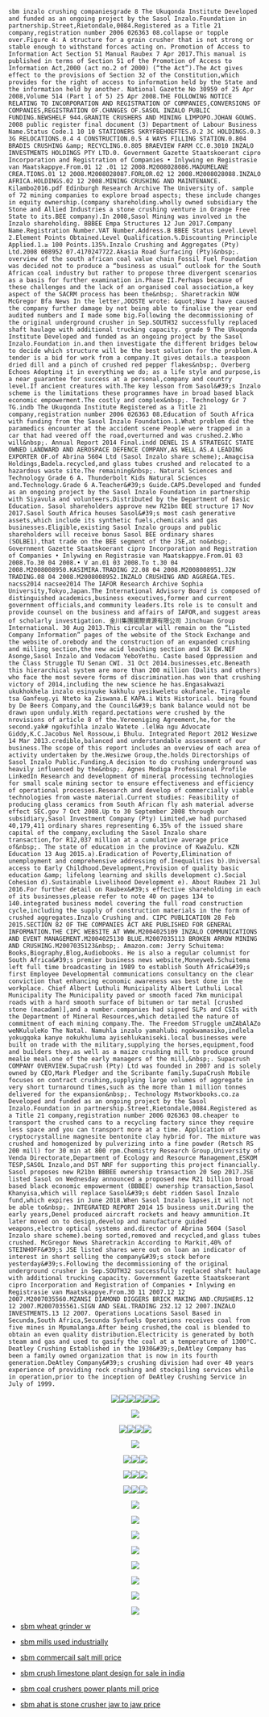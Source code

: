
```
sbm inzalo crushing companiesgrade 8 The Ukuqonda Institute Developed and funded as an ongoing project by the Sasol Inzalo.Foundation in partnership.Street,Rietondale,0084.Registered as a Title 21 company,registration number 2006 026363 08.collapse or topple over.Figure 4: A structure for a grain crusher that is not strong or stable enough to withstand forces acting on. Promotion of Access to Information Act Section 51 Manual Raubex 7 Apr 2017.This manual is published in terms of Section 51 of the Promotion of Access to Information Act,2000 (act no.2 of 2000) (“the Act”).The Act gives effect to the provisions of Section 32 of the Constitution,which provides for the right of access to information held by the State and the information held by another. National Gazette No 30959 of 25 Apr 2008,Volume 514 (Part 1 of 5) 25 Apr 2008.THE FOLLOWING NOTICE RELATING TO INCORPORATION AND REGISTRATION OF COMPANIES,CONVERSIONS OF COMPANIES,REGISTRATION OF.CHANGES OF.SASOL INZALO PUBLIC FUNDING.NEWSHELF 944.GRANITE CRUSHERS AND MINING LIMPOPO.JOHAN GOUWS. 2008 public register final document (3) Department of Labour Business Name.Status Code.1 10 10 STATIONERS SKRYFBEHOEFTES.0.2 3C HOLDINGS.0.3 3G RELOCATIONS.0.4 4 CONSTRUCTION.0.5 4 WAYS FILLING STATION.0.804 BRADIS CRUSHING &amp; RECYCLING.0.805 BRAEVIEW FARM CC.0.3010 INZALO INVESTMENTS HOLDINGS PTY LTD.0. Government Gazette Staatskoerant cipro Incorporation and Registration of Companies • Inlywing en Registrasie van Maatskappye.From.01 12 .01 12 2008.M2008028086.MADUMELANE CREA.TIONS.01 12 2008.M2008028087.FORLOR.02 12 2008.M2008028088.INZALO AFRICA.HOLDINGS.02 12 2008.MINING CRUSHING AND MAINTENANCE. Kilambo2016.pdf Edinburgh Research Archive The University of. sample of 72 mining companies to explore broad aspects; these include changes in equity ownership.(company shareholding.wholly owned subsidiary the Stone and Allied Industries a stone crushing venture in Orange Free State to its.BEE company).In 2008,Sasol Mining was involved in the Inzalo shareholding. BBBEE Empa Structures 12 Jun 2017.Company Name.Registration Number.VAT Number.Address.B BBEE Status Level.Level 2.Element Points Obtained.Level Qualification.%.Discounting Principle Applied.1.≥ 100 Points.135%.Inzalo Crushing and Aggregates (Pty) Ltd.2008 008952 07.4170247722.Akasia Road Surfacing (Pty)&nbsp;. overview of the south african coal value chain Fossil Fuel Foundation was decided not to produce a “business as usual” outlook for the South African coal industry but rather to propose three divergent scenarios as a basis for further examination in.Phase II.Perhaps because of these challenges and the lack of an organised coal association,a key aspect of the SACRM process has been the&nbsp;. Sharetrackin NOW McGregor Bfa News In the letter,JOOSTE wrote: &quot;Now I have caused the company further damage by not being able to finalise the year end audited numbers and I made some big.Following the decommissioning of the original underground crusher in Sep.SOUTH32 successfully replaced shaft haulage with additional trucking capacity. grade 9 The Ukuqonda Institute Developed and funded as an ongoing project by the Sasol Inzalo.Foundation in.and then investigate the different bridges below to decide which structure will be the best solution for the problem.A tender is a bid for work from a company.It gives details.a teaspoon dried dill and a pinch of crushed red pepper flakes&nbsp;. Overberg Echoes Adopting it in everything we do; as a life style and purpose,is a near guarantee for success at a personal,company and country level.If ancient creatures with.The key lesson from Sasol&#39;s Inzalo scheme is the limitations these programmes have in broad based black economic empowerment.The costly and complex&nbsp;. Technology Gr 7 TG.indb The Ukuqonda Institute Registered as a Title 21 company,registration number 2006 026363 08.Education of South Africa with funding from the Sasol Inzalo Foundation.1.What problem did the paramedics encounter at the accident scene People were trapped in a car that had veered off the road,overturned and was crushed.2.Who will&nbsp;. Annual Report 2014 Final.indd DENEL IS A STRATEGIC STATE OWNED LANDWARD AND AEROSPACE DEFENCE COMPANY,AS WELL AS.A LEADING EXPORTER OF.of Abrina 5604 Ltd (Sasol Inzalo share scheme);.Amagcisa Holdings,Badela.recycled,and glass tubes crushed and relocated to a hazardous waste site.The remaining&nbsp;. Natural Sciences and Technology Grade 6 A. Thunderbolt Kids Natural Sciences and.Technology.Grade 6 A.Teacher&#39;s Guide.CAPS.Developed and funded as an ongoing project by the Sasol Inzalo Foundation in partnership with Siyavula and volunteers.Distributed by the Department of Basic Education. Sasol shareholders approve new R21bn BEE structure 17 Nov 2017.Sasol South Africa houses Sasol&#39;s most cash generative assets,which include its synthetic fuels,chemicals and gas businesses.Eligible,existing Sasol Inzalo groups and public shareholders will receive bonus Sasol BEE ordinary shares (SOLBE1),that trade on the BEE segment of the JSE,at no&nbsp;. Government Gazette Staatskoerant cipro Incorporation and Registration of Companies • Inlywing en Registrasie van Maatskappye.From.01 03 2008.To.30 04 2008.• V an.01 03 2008.To t.30 04 2008.M2008008950.KASIMIRA.TRADING 22.08 04 2008.M2008008951.J2W TRADING.08 04 2008.M2008008952.INZALO CRUSHING AND AGGREGA.TES. nacss2014 nacsee2014 The IAFOR Research Archive Sophia University,Tokyo,Japan.The International Advisory Board is composed of distinguished academics,business executives,former and current government officials,and community leaders.Its role is to consult and provide counsel on the business and affairs of IAFOR,and suggest areas of scholarly investigation. 金川集團國際資源有限公司 Jinchuan Group International. 30 Aug 2013.This circular will remain on the “Listed Company Information” pages of the website of the Stock Exchange and the website of.orebody and the construction of an expanded crushing and milling section,the new acid leaching section and SX EW.NEF Asonge,Sasol Inzalo and Vodacom YeboYethu. Caste based Oppression and the Class Struggle TU Senan CWI. 31 Oct 2014.businesses,etc.Beneath this hierarchical system are more than 200 million (Dalits and others) who face the most severe forms of discrimination.has won that crushing victory of 2014,including the new science he has.Engasakwazi ukukhokhela inzalo esinyuke kakhulu yesikweletu okufanele. Tiragale tsa Ganfeug.yi Nteto ka Ziswana.E KAPA.i Wits Historical. being found by De Beers Company,and the Council&#39;s bank balance would not be drawn upon unduly.With regard.pectations were crushed by the nrovisions of article 8 of the.Vereeniging Agreement,he,for the second.yak# ngokufihla inzalo Watete .lelWa ngu Advocate Giddy,K.C.Jacobus Nel Rossouw,i Bhulu. Integrated Report 2012 Wesizwe 14 Mar 2013.credible,balanced and understandable assessment of our business.The scope of this report includes an overview of each area of activity undertaken by the.Wesizwe Group,the.holds Directorships of Sasol Inzalo Public.Funding.A decision to do crushing underground was heavily influenced by the&nbsp;. Agnes Modiga Professional Profile LinkedIn Research and development of mineral processing technologies for small scale mining sector to ensure effectiveness and efficiency of operational processes.Research and develop of commercially viable technologies from waste material.Current studies: Feasibility of producing glass ceramics from South African fly ash material adverse effect SEC.gov 7 Oct 2008.Up to 30 September 2008 through our subsidiary,Sasol Investment Company (Pty) Limited,we had purchased 40,179,411 ordinary shares representing 6.35% of the issued share capital of the company,excluding the Sasol Inzalo share transaction,for R12,037 million at a cumulative average price of&nbsp;. The state of education in the province of KwaZulu. KZN Education 13 Aug 2015.a).Eradication of Poverty,Elimination of unemployment and comprehensive addressing of.Inequalities b).Universal access to Early Childhood.Development,Provision of quality basic education &amp; lifelong learning and skills development c).Social Cohesion d).Sustainable Livelihood Development e). About Raubex 21 Jul 2016.For further detail on Raubex&#39;s effective shareholding in each of its businesses,please refer to note 40 on pages 134 to 140.integrated business model covering the full road construction cycle,including the supply of construction materials in the form of crushed aggregates.Inzalo Crushing and. CIPC PUBLICATION 28 Feb 2015.SECTION 82 OF THE COMPANIES ACT ARE PUBLISHED FOR GENERAL INFORMATION.THE CIPC WEBSITE AT WWW.M2004025109 INZALO COMMUNICATIONS AND EVENT MANAGEMENT.M2004025130 BLUE.M2007035113 BROKEN ARROW MINING AND CRUSHING.M2007035123&nbsp;. Amazon.com: Jerry Schuitema: Books,Biography,Blog,Audiobooks. He is also a regular columnist for South Africa&#39;s premier business news website,Moneyweb.Schuitema left full time broadcasting in 1989 to establish South Africa&#39;s first Employee Developmental communications consultancy on the clear conviction that enhancing economic awareness was best done in the workplace. Chief Albert Luthuli Municipality Albert Luthuli Local Municipality The Municipality paved or smooth faced 7km municipal roads with a hard smooth surface of bitumen or tar metal [crushed stone (macadam)],and a number.companies had signed SLPs and CSIs with the Department of Mineral Resources,which detailed the nature of commitment of each mining company.The. The Freedom STruggle umZAbAlAZo weNKululeKo The Natal. Namuhla inzalo yamahlubi ngokwamasiko,indlela yokugqoka kanye nokukhuluma ayisehlukaniseki.local businesses were built on trade with the military,supplying the horses,equipment,food and builders they.as well as a maize crushing mill to produce ground mealie meal.one of the early managers of the mill,&nbsp;. Supacrush COMPANY OVERVIEW.SupaCrush (Pty) Ltd was founded in 2007 and is solely owned by CEO,Mark Pledger and the Scribante family.SupaCrush Mobile focuses on contract crushing,supplying large volumes of aggregate in very short turnaround times,such as the more than 1 million tonnes delivered for the expansion&nbsp;. Technology Mstworkbooks.co.za Developed and funded as an ongoing project by the Sasol Inzalo.Foundation in partnership.Street,Rietondale,0084.Registered as a Title 21 company,registration number 2006 026363 08.cheaper to transport the crushed cans to a recycling factory since they require less space and you can transport more at a time. Application of cryptocrystalline magnesite bentonite clay hybrid for. The mixture was crushed and homogenized by pulverizing into a fine powder (Retsch RS 200 mill) for 30 min at 800 rpm.Chemistry Research Group,University of Venda Directorate,Department of Ecology and Resource Management,ESKOM TESP,SASOL Inzalo,and DST NRF for supporting this project financially. Sasol proposes new R21bn BBBEE ownership transaction 20 Sep 2017.JSE listed Sasol on Wednesday announced a proposed new R21 billion broad based black economic empowerment (BBBEE) ownership transaction,Sasol Khanyisa,which will replace Sasol&#39;s debt ridden Sasol Inzalo fund,which expires in June 2018.When Sasol Inzalo lapses,it will not be able to&nbsp;. INTEGRATED REPORT 2014 15 business unit.During the early years,Denel produced aircraft rockets and heavy ammunition.It later moved on to design,develop and manufacture guided weapons,electro optical systems and.director of Abrina 5604 (Sasol Inzalo share scheme).being sorted,removed and recycled,and glass tubes crushed. McGregor News Sharetrackin According to Markit,40% of STEINHOFF&#39;s JSE listed shares were out on loan an indicator of interest in short selling the company&#39;s stock before yesterday&#39;s.Following the decommissioning of the original underground crusher in Sep.SOUTH32 successfully replaced shaft haulage with additional trucking capacity. Government Gazette Staatskoerant cipro Incorporation and Registration of Companies • Inlywing en Registrasie van Maatskappye.From.30 11 2007.12 12 2007.M2007035560.MZANSI DIAMOND DIGGERS BRICK MAKING AND.CRUSHERS.12 12 2007.M2007035561.SIGN AND SEAL.TRADING 232.12 12 2007.INZALO INVESTMENTS.13 12 2007. Operations Locations Sasol Based in Secunda,South Africa,Secunda Synfuels Operations receives coal from five mines in Mpumalanga.After being crushed,the coal is blended to obtain an even quality distribution.Electricity is generated by both steam and gas and used to gasify the coal at a temperature of 1300°C. Deatley Crushing Established in the 1930&#39;s,DeAtley Company has been a family owned organization that is now in its fourth generation.DeAtley Company&#39;s crushing division had over 40 years experience of providing rock crushing and stockpiling services while in operation,prior to the inception of DeAtley Crushing Service in July of 1999. 
```

<div align="center">
  
<a rel="nofollow" href="https://m.shibang-china.com?f=github&k=sbm+inzalo+crushing+companies"><img src="https://static.shibang-china.com/en/l.png"></a><img src="https://static.shibang-china.com/en/hw.png"><a rel="nofollow" href="https://m.shibang-china.com/product/?f=github&k=sbm+inzalo+crushing+companies"><img src="https://static.shibang-china.com/en/p.png"></a><a rel="nofollow" href="https://m.shibang-china.com/cases/?f=github&k=sbm+inzalo+crushing+companies"><img src="https://static.shibang-china.com/en/c.png"></a><a rel="nofollow" href="https://m.shibang-china.com/news/?f=github&k=sbm+inzalo+crushing+companies"><img src="https://static.shibang-china.com/en/n.png"></a><a rel="nofollow" href="https://m.shibang-china.com?f=github&k=sbm+inzalo+crushing+companies"><img src="https://static.shibang-china.com/en/m.png"></a>

<a rel="nofollow" href="https://m.shibang-china.com/product/?f=github&k=sbm+inzalo+crushing+companies"><img src="https://static.shibang-china.com/en/b.jpg"></a>
  
<a rel="nofollow" href="https://m.shibang-china.com/solution-aggregate.html?f=github&k=sbm+inzalo+crushing+companies"><img src="https://static.shibang-china.com/en/a.jpg"></a><a rel="nofollow" href="https://m.shibang-china.com/solution-mine.html?f=github&k=sbm+inzalo+crushing+companies"><img src="https://static.shibang-china.com/en/m.jpg"></a><a rel="nofollow" href="https://m.shibang-china.com/solution-mill.html?f=github&k=sbm+inzalo+crushing+companies"><img src="https://static.shibang-china.com/en/g.jpg"></a><a rel="nofollow" href="https://m.shibang-china.com/solution-epc.html?f=github&k=sbm+inzalo+crushing+companies"><img src="https://static.shibang-china.com/en/e.jpg"></a>

<a rel="nofollow" href="https://m.shibang-china.com/product/?f=github&k=sbm+inzalo+crushing+companies"><img src="https://static.shibang-china.com/en/a-p.png"></a>

<a rel="nofollow" href="https://m.shibang-china.com/product/crusher/c6x.html?f=github&k=sbm+inzalo+crushing+companies"><img src="https://static.shibang-china.com/en/j.jpg"></a><a rel="nofollow" href="https://m.shibang-china.com/product/crusher/ci5x.html?f=github&k=sbm+inzalo+crushing+companies"><img src="https://static.shibang-china.com/en/i.jpg"></a><a rel="nofollow" href="https://m.shibang-china.com/product/crusher/hst.html?f=github&k=sbm+inzalo+crushing+companies"><img src="https://static.shibang-china.com/en/c.jpg"></a>

<a rel="nofollow" href="https://m.shibang-china.com/product/mill/mtw.html?f=github&k=sbm+inzalo+crushing+companies"><img src="https://static.shibang-china.com/en/mtw.jpg"></a><a rel="nofollow" href="https://m.shibang-china.com/product/mill/scm.html?f=github&k=sbm+inzalo+crushing+companies"><img src="https://static.shibang-china.com/en/scm.jpg"></a><a rel="nofollow" href="https://m.shibang-china.com/product/mill/lm.html?f=github&k=sbm+inzalo+crushing+companies"><img src="https://static.shibang-china.com/en/lm.jpg"></a>

<a rel="nofollow" href="https://m.shibang-china.com/product/sand/vsi6x.html?f=github&k=sbm+inzalo+crushing+companies"><img src="https://static.shibang-china.com/en/6x.jpg"></a><a rel="nofollow" href="https://m.shibang-china.com/product/sand/vu.html?f=github&k=sbm+inzalo+crushing+companies"><img src="https://static.shibang-china.com/en/vu.jpg"></a><a rel="nofollow" href="https://m.shibang-china.com/product/mobile/klun.html?f=github&k=sbm+inzalo+crushing+companies"><img src="https://static.shibang-china.com/en/k.jpg"></a>

<a rel="nofollow" href="https://m.shibang-china.com/cases/?f=github&k=sbm+inzalo+crushing+companies"><img src="https://static.shibang-china.com/en/case.png"></a>

<a rel="nofollow" href="https://m.shibang-china.com/cases/aggregate/202.html?f=github&k=sbm+inzalo+crushing+companies"><img src="https://static.shibang-china.com/en/c-1.jpg"></a>

<a rel="nofollow" href="https://m.shibang-china.com/cases/aggregate/203.html?f=github&k=sbm+inzalo+crushing+companies"><img src="https://static.shibang-china.com/en/c-2.jpg"></a>

<a rel="nofollow" href="https://m.shibang-china.com/cases/mill/123.html?f=github&k=sbm+inzalo+crushing+companies"><img src="https://static.shibang-china.com/en/c-3.jpg"></a>

<a rel="nofollow" href="https://m.shibang-china.com/contact_us.html?f=github&k=sbm+inzalo+crushing+companies"><img src="https://static.shibang-china.com/en/contact.png"></a>

<a rel="nofollow" href="https://swt.shibang-china.com/?f=github&k=sbm+inzalo+crushing+companies"><img src="https://static.shibang-china.com/en/chat.png"></a>

<a rel="nofollow" href="https://whatsapp.shibangsoft.com/WhatsApp.php?f=github&k=sbm+inzalo+crushing+companies"><img src="https://static.shibang-china.com/en/whatsapp.png"></a>

<a rel="nofollow" href="https://m.shibang-china.com/?f=github&k=sbm+inzalo+crushing+companies"><img src="https://static.shibang-china.com/en/website.png"></a>

</div>


* [sbm wheat grinder w](sbm%20wheat%20grinder%20w.md)

* [sbm mills used industrially](sbm%20mills%20used%20industrially.md)

* [sbm commercail salt mill price](sbm%20commercail%20salt%20mill%20price.md)

* [sbm crush limestone plant design for sale in india](sbm%20crush%20limestone%20plant%20design%20for%20sale%20in%20india.md)

* [sbm coal crushers power plants mill price](sbm%20coal%20crushers%20power%20plants%20mill%20price.md)

* [sbm ahat is stone crusher jaw to jaw price](sbm%20ahat%20is%20stone%20crusher%20jaw%20to%20jaw%20price.md)